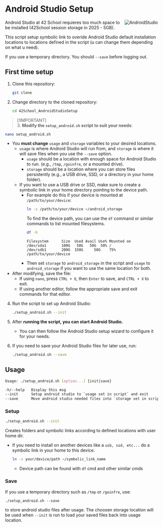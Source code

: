 # Android Studio Setup

<img src="https://skillicons.dev/icons?i=androidstudio" alt="AndroidStudio" title="Android Studio" align="right">

Android Studio at 42 School requieres too much space to be installed (42School session storage in 2025 - 5GB).

This script setup symbolic link to overide Android Studio default installation locations
to locations defined in the script (u can change them depending on what u need).

If you use a temporary directory. You should `--save` before logging out.

## First time setup

1. Clone this repository:
   ```bash
   git clone
   ```
2. Change directory to the cloned repository:
   ```bash
   cd 42School_AndroidStudioSetup
   ```
   
> [!IMPORTANT]\
   > 3. **Modify the `setup_android.sh` script to suit your needs**:
   ```bash
   nano setup_android.sh
   ```
   - You **must change** `usage` and `storage` variables to your desired locations.
      - `usage` is where Android Studio will run from, and `storage` is where it will save files when you use the `--save` option.
        - `usage` should be a location with enough space for Android Studio to run. (e.g., `/tmp`, `/goinfre`, or a mounted drive).
        - `storage` should be a location where you can store files persistently (e.g., a USB drive, SSD, or a directory in your home folder).
      - If you want to use a USB drive or SSD, make sure to create a symbolic link in your home directory pointing to the device path.
        - For example do this if your device is mounted at `/path/to/your/device`:
          ```bash
          ln -s /path/to/your/device ~/android_storage
          ```
          To find the device path, you can use the `df` command or similar commands to list mounted filesystems.
          ```bash
          df -h
          ```
          ```output
          Filesystem      Size  Used Avail Use% Mounted on
          /dev/sda1       100G   50G   50G	50% /
          /dev/sdb1       200G  150G	 50G	75% /path/to/your/device
          ```
        - Then set `storage` to `android_storage` in the script and `usage` to `android_storage` if you want to use the same location for both.
   - After modifying, save the file:
     - If using `nano`, press `CTRL + O`, then `Enter` to save, and `CTRL + X` to exit.
     - If using another editor, follow the appropriate save and exit commands for that editor.
       
4. Run the script to set up Android Studio:
   ```bash
   ./setup_android.sh --init
   ```

5. After **running the script, you can start Android Studio.**
   - You can then follow the Android Studio setup wizard to configure it for your needs.
     
6. If you need to save your Android Studio files for later use, run:
   ```bash
   ./setup_android.sh --save
   ```

## Usage

```bash
Usage: ./setup_android.sh [option...] {init|save}

-h/--help	Display this msg
--init		Setup android studio to `usage set in script` and exit
--save		Move android studio needed files into `storage set in script`
```

### Setup

```bash
./setup_android.sh --init
```

Creates folders and symbolic links according to defined locations with user home dir.

- If you need to install on another devices like a `usb, ssd, etc...` do a symbolic link in your home to this device.
  ```bash
  ln -s your/device/path ~/symbolic_link_name
  ```
  - Device path can be found with `df` cmd and other similar cmds

### Save

If you use a temporary directory such as `/tmp` or `/goinfre`, use:

```
./setup_android.sh --save
```

to store android studio files after usage. The choosen storage location will be used when `--init` is run to load your saved files back into usage location.
